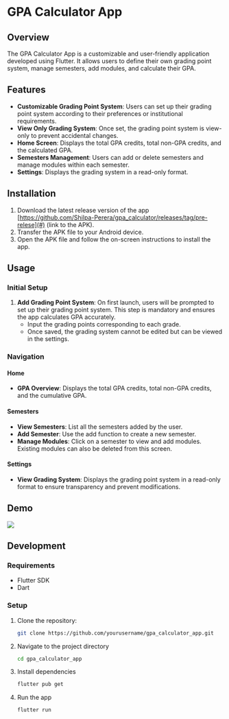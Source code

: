 # GPA Calculator App

## Overview

The GPA Calculator App is a customizable and user-friendly application developed using Flutter. It allows users to define their own grading point system, manage semesters, add modules, and calculate their GPA.

## Features

- **Customizable Grading Point System**: Users can set up their grading point system according to their preferences or institutional requirements.
- **View Only Grading System**: Once set, the grading point system is view-only to prevent accidental changes.
- **Home Screen**: Displays the total GPA credits, total non-GPA credits, and the calculated GPA.
- **Semesters Management**: Users can add or delete semesters and manage modules within each semester.
- **Settings**: Displays the grading system in a read-only format.

## Installation

1. Download the latest release version of the app [https://github.com/Shilpa-Perera/gpa_calculator/releases/tag/pre-relese](#) (link to the APK).
2. Transfer the APK file to your Android device.
3. Open the APK file and follow the on-screen instructions to install the app.

## Usage

### Initial Setup

1. **Add Grading Point System**: On first launch, users will be prompted to set up their grading point system. This step is mandatory and ensures the app calculates GPA accurately.
   - Input the grading points corresponding to each grade.
   - Once saved, the grading system cannot be edited but can be viewed in the settings.

### Navigation

#### Home

- **GPA Overview**: Displays the total GPA credits, total non-GPA credits, and the cumulative GPA.

#### Semesters

- **View Semesters**: List all the semesters added by the user.
- **Add Semester**: Use the add function to create a new semester.
- **Manage Modules**: Click on a semester to view and add modules. Existing modules can also be deleted from this screen.

#### Settings

- **View Grading System**: Displays the grading point system in a read-only format to ensure transparency and prevent modifications.

## Demo

![](https://media.giphy.com/media/v1.Y2lkPTc5MGI3NjExeXh0NmM4N2NnOHhlamVoZnd3a2pzMmN5NXI0enA4ZDl1eW5meWE1eiZlcD12MV9pbnRlcm5hbF9naWZfYnlfaWQmY3Q9Zw/W4ym9VCLNCacCdiDLJ/giphy.gif)

## Development

### Requirements

- Flutter SDK
- Dart

### Setup

1. Clone the repository:
   ```sh
   git clone https://github.com/yourusername/gpa_calculator_app.git
2. Navigate to the project directory
   ```sh
   cd gpa_calculator_app
3. Install dependencies
   ```sh
   flutter pub get
4. Run the app
   ```sh
   flutter run
